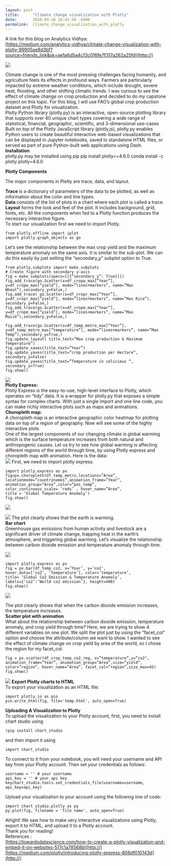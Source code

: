 ```yaml
---
layout: post
title:      "Climate change visualization with Plotly"
date:       2020-04-28 16:41:50 -0400
permalink:  climate_change_visualization_with_plotly
---
```



A link for this blog on Analytics Vidhya:<br>
[https://medium.com/analytics-vidhya/climate-change-visualization-with-plotly-99905ae8d3bf?source=friends_link&sk=ae1a6d5a4c13c016fe7f317a262a25fd](http://)<br>

![](https://user-images.githubusercontent.com/23279623/80531797-2bf0e380-8969-11ea-903f-a18b3b59c128.png)

Climate change is one of the most pressing challenges facing humanity, and agriculture feels its effects in profound ways. Farmers are particularly impacted by extreme weather conditions, which include drought, severe heat, flooding, and other shifting climatic trends. I was curious to see the effect of climate change on crop production and decided to do my capstone project on this topic. For this blog, I will use FAO’s global crop production dataset and Plotly for visualization.<br>
Plotly Python library (plotly.py) is an interactive, open-source plotting library that supports over 40 unique chart types covering a wide range of statistical, financial, geographic, scientific, and 3-dimensional use-cases Built on top of the Plotly JavaScript library (plotly.js), plotly.py enables Python users to create beautiful interactive web-based visualizations that can be displayed in Jupyter notebooks, saved to standalone HTML files, or served as part of pure Python-built web applications using Dash.<br>
**Installation**<br>
plotly.py may be installed using pip
pip install plotly==4.6.0
conda install -c plotly plotly=4.6.0<br>

**Plotly Components**<br>

The major components in Plotly are trace, data, and layout.<br>

**Trace** is a dictionary of parameters of the data to be plotted, as well as information about the color and line types.<br>
**Data** consists of the list of plots in a chart where each plot is called a trace.<br>
**Layout** forms the look and feel of the plot. It includes background, grid, fonts, etc. All the components when fed to a Plotly function produces the necessary interactive figure.<br>
To start our visualization first we need to import Plotly.<br>
```
from plotly.offline import iplot
import plotly.graph_objects as go
```

Let’s see the relationship between the max crop yield and the maximum temperature anomaly on the same axis. It is similar to the sub-plot. We can do this easily by just setting the “secondary_y” subplot option to True.<br>

```
from plotly.subplots import make_subplots
# Create figure with secondary y-axis
fig = make_subplots(specs=[[{“secondary_y”: True}]])
fig.add_trace(go.Scatter(x=df_cropw_max[“Year”], y=df_cropw_max[“yield”], mode=”lines+markers”, name=”Max Wheat”),secondary_y=False,)
fig.add_trace( go.Scatter(x=df_cropr_max[“Year”], y=df_cropr_max[“yield”], mode=”lines+markers”, name=”Max Rice”), secondary_y=False,)
fig.add_trace(go.Scatter(x=df_cropm_max[“Year”], y=df_cropm_max[“yield”], mode=”lines+markers”, name=”Max Maize”),secondary_y=False,)
 
fig.add_trace(go.Scatter(x=df_temp_metro_max[“Year”], y=df_temp_metro_max[“temperature”], mode=”lines+markers”, name=”Max Temp”),secondary_y=True,)
fig.update_layout( title_text=”Max crop production & Maximum Temperature”)
fig.update_xaxes(title_text=”Year”)
fig.update_yaxes(title_text=”crop production per Hectare“, secondary_y=False)
fig.update_yaxes(title_text=”Temperature in celicious “, secondary_y=True)
fig.show()
```

![](https://user-images.githubusercontent.com/23279623/80532146-ade10c80-8969-11ea-8300-767c2bbf7be9.png)<br>
**Plotly Express:**<br>
Plotly Express is the easy-to-use, high-level interface to Plotly, which operates on “tidy” data. It is a wrapper for plotly.py that exposes a simple syntax for complex charts. With just a single import and one line code, you can make richly interactive plots such as maps and animations.<br>
**Choropleth map:**<br>
A choropleth map is an interactive geographic color heatmap for plotting data on top of a region of geography. Now will see some of the highly interactive plots<br>
One of the largest components of our changing climate is global warming which is the surface temperature increases from both natural and anthropogenic causes. Let us try to see how global warming is affecting different regions of the world through time, by using Plotly express and choropleth map with animation. Here is the data:<br>
![](https://user-images.githubusercontent.com/23279623/80532311-f13b7b00-8969-11ea-92b2-f5e5f5ebd8a8.png)
First, we need to import plotly express.<br>

```
import plotly.express as px
fig=px.choropleth(df_temp_metro,locations=”Area”,
locationmode=”countrynames”,animation_frame=”Year”,
animation_group=”Area”,color=”pos_temp”,
color_continuous_scale= ‘reds’ , hover_name=”Area”, 
title = ‘Global Temperature Anomaly’)
fig.show()
```

![](https://user-images.githubusercontent.com/23279623/80533019-01078f00-896b-11ea-8cb8-f7f55c250c65.png)

![](https://user-images.githubusercontent.com/23279623/80532883-c7368880-896a-11ea-8c85-0b78ab9bf171.png)
The plot clearly shows that the earth is warming.<br>
**Bar chart**<br>
Greenhouse gas emissions from human activity and livestock are a significant driver of climate change, trapping heat in the earth’s atmosphere, and triggering global warming. Let’s visualize the relationship between carbon dioxide emission and temperature anomaly through time.<br>

![](https://user-images.githubusercontent.com/23279623/80533201-4035e000-896b-11ea-8881-7ca0372b5eb0.png)

```
import plotly.express as px
fig = px.bar(df_temp_co2, x=’Year’, y=’co2',
hover_data=[‘co2’, ‘temperature’], color=’temperature’, 
title= ‘Global Co2 Emission & Temperature Anomaly’, 
labels={‘co2’:’World co2 emission’}, height=400)
fig.show()
```

![](https://user-images.githubusercontent.com/23279623/80533306-69567080-896b-11ea-82e2-306a00836114.png)

The plot clearly shows that when the carbon dioxide emission increases, the temperature increases.<br>
**Scatter plot with animation**<br>
What about the relationship between carbon dioxide emission, temperature anomaly, and crop yield through time? Here, we are trying to show 4 different variables on one plot. We split the plot just by using the “facet_col” option and choose the attribute/column we want to show. I wanted to see the effect of climate change on crop yield by area of the world, so I chose the region for my facet_col.<br>

```
fig = px.scatter(df_crop_temp_co2_reg, x=”temperature”,y=”co2", animation_frame=”Year”, animation_group=”Area”,size=”yield”, color=”region”, hover_name=”Area”, facet_col=”region”,size_max=45)
fig.show()
```

![](https://user-images.githubusercontent.com/23279623/80534121-bb4bc600-896c-11ea-95d4-3c596b5b09bc.png)
**Export Plotly charts to HTML**<br>
To export your visualization as an HTML file:
```
import plotly.io as pio
pio.write_html(fig, file='temp.html', auto_open=True)
```

**Uploading A Visualization to Plotly**<br>
To upload the visualization to your Plotly account, first, you need to install chart studio using<br>
```
!pip install chart_studio
```
and then import it using
```
import chart_studio
```
To connect to it from your notebook, you will need your username and API key from your Plotly account. Then set your credentials as follows:<br>

```
username = '' # your username
api_key = '' # your api key keychart_studio.tools.set_credentials_file(username=username, api_key=api_key)
```

Upload your visualization to your account using the following line of code:<br>
```
import chart_studio.plotly as py
py.plot(fig, filename = 'file name', auto_open=True)
```

Alright! We saw how to make very interactive visualizations using Plotly, export it to HTML, and upload it to a Plotly account.<br>
Thank you for reading!<br>
References :<br>
[https://towardsdatascience.com/how-to-create-a-plotly-visualization-and-embed-it-on-websites-517c1a78568b](http://)
[https://medium.com/plotly/introducing-plotly-express-808df010143d](http://)
